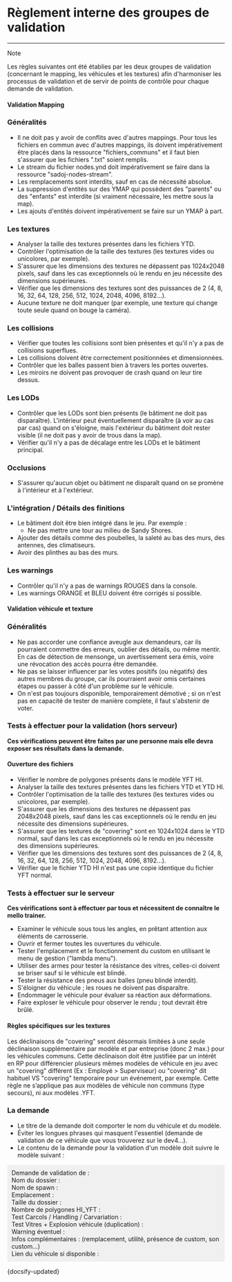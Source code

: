 # Règlement interne des groupes de validation

---

> [!NOTE]
> Les règles suivantes ont été établies par les deux groupes de validation (concernant le mapping, les véhicules et les textures) afin d'harmoniser les processus de validation et de servir de points de contrôle pour chaque demande de validation.

<!-- tabs:start -->

#### **Validation Mapping**

### Généralités

- Il ne doit pas y avoir de conflits avec d'autres mappings. Pour tous les fichiers en commun avec d'autres mappings, ils doivent impérativement être placés dans la ressource "fichiers_communs" et il faut bien s'assurer que les fichiers ".txt" soient remplis.
- Le stream du fichier nodes.ynd doit impérativement se faire dans la ressource "sadoj-nodes-stream".
- Les remplacements sont interdits, sauf en cas de nécessité absolue.
- La suppression d'entités sur des YMAP qui possèdent des "parents" ou des "enfants" est interdite (si vraiment nécessaire, les mettre sous la map).
- Les ajouts d'entités doivent impérativement se faire sur un YMAP à part.

### Les textures

- Analyser la taille des textures présentes dans les fichiers YTD.
- Contrôler l'optimisation de la taille des textures (les textures vides ou unicolores, par exemple).
- S'assurer que les dimensions des textures ne dépassent pas 1024x2048 pixels, sauf dans les cas exceptionnels où le rendu en jeu nécessite des dimensions supérieures.
- Vérifier que les dimensions des textures sont des puissances de 2 (4, 8, 16, 32, 64, 128, 256, 512, 1024, 2048, 4096, 8192...).
- Aucune texture ne doit manquer (par exemple, une texture qui change toute seule quand on bouge la caméra).

### Les collisions

- Vérifier que toutes les collisions sont bien présentes et qu'il n'y a pas de collisions superflues.
- Les collisions doivent être correctement positionnées et dimensionnées.
- Contrôler que les balles passent bien à travers les portes ouvertes.
- Les miroirs ne doivent pas provoquer de crash quand on leur tire dessus.

### Les LODs

- Contrôler que les LODs sont bien présents (le bâtiment ne doit pas disparaître). L'intérieur peut éventuellement disparaître (à voir au cas par cas) quand on s'éloigne, mais l'extérieur du bâtiment doit rester visible (il ne doit pas y avoir de trous dans la map).
- Vérifier qu'il n'y a pas de décalage entre les LODs et le bâtiment principal.

### Occlusions

- S'assurer qu'aucun objet ou bâtiment ne disparaît quand on se promène à l'intérieur et à l'extérieur.

### L'intégration / Détails des finitions

- Le bâtiment doit être bien intégré dans le jeu. Par exemple :
  - Ne pas mettre une tour au milieu de Sandy Shores.
- Ajouter des détails comme des poubelles, la saleté au bas des murs, des antennes, des climatiseurs.
- Avoir des plinthes au bas des murs.

### Les warnings

- Contrôler qu'il n'y a pas de warnings ROUGES dans la console.
- Les warnings ORANGE et BLEU doivent être corrigés si possible.

#### **Validation véhicule et texture**

### Généralités

- Ne pas accorder une confiance aveugle aux demandeurs, car ils pourraient commettre des erreurs, oublier des détails, ou même mentir. En cas de détection de mensonge, un avertissement sera émis, voire une révocation des accès pourra être demandée.
- Ne pas se laisser influencer par les votes positifs (ou négatifs) des autres membres du groupe, car ils pourraient avoir omis certaines étapes ou passer à côté d'un problème sur le véhicule.
- On n'est pas toujours disponible, temporairement démotivé ; si on n'est pas en capacité de tester de manière complète, il faut s'abstenir de voter.

### Tests à effectuer pour la validation (hors serveur)

**Ces vérifications peuvent être faites par une personne mais elle devra exposer ses résultats dans la demande.**

#### Ouverture des fichiers

- Vérifier le nombre de polygones présents dans le modèle YFT HI.
- Analyser la taille des textures présentes dans les fichiers YTD et YTD HI.
- Contrôler l'optimisation de la taille des textures (les textures vides ou unicolores, par exemple).
- S'assurer que les dimensions des textures ne dépassent pas 2048x2048 pixels, sauf dans les cas exceptionnels où le rendu en jeu nécessite des dimensions supérieures.
- S'assurer que les textures de "covering" sont en 1024x1024 dans le YTD normal, sauf dans les cas exceptionnels où le rendu en jeu nécessite des dimensions supérieures.
- Vérifier que les dimensions des textures sont des puissances de 2 (4, 8, 16, 32, 64, 128, 256, 512, 1024, 2048, 4096, 8192...).
- Vérifier que le fichier YTD HI n'est pas une copie identique du fichier YFT normal.

### Tests à effectuer sur le serveur

**Ces vérifications sont à effectuer par tous et nécessitent de connaître le mello trainer.**

- Examiner le véhicule sous tous les angles, en prêtant attention aux éléments de carrosserie.
- Ouvrir et fermer toutes les ouvertures du véhicule.
- Tester l'emplacement et le fonctionnement du custom en utilisant le menu de gestion ("lambda menu").
- Utiliser des armes pour tester la résistance des vitres, celles-ci doivent se briser sauf si le véhicule est blindé.
- Tester la résistance des pneus aux balles (pneu blindé interdit).
- S'éloigner du véhicule ; les roues ne doivent pas disparaître.
- Endommager le véhicule pour évaluer sa réaction aux déformations.
- Faire exploser le véhicule pour observer le rendu ; tout devrait être brûlé.

#### Règles spécifiques sur les textures

Les déclinaisons de "covering" seront désormais limitées à une seule déclinaison supplémentaire par modèle et par entreprise (donc 2 max.) pour les véhicules communs.
Cette déclinaison doit être justifiée par un intérêt en RP pour différencier plusieurs mêmes modèles de véhicule en jeu avec un "covering" différent (Ex : Employé > Superviseur) ou "covering" dit habituel VS "covering" temporaire pour un événement, par exemple.
Cette règle ne s’applique pas aux modèles de véhicule non communs (type secours), ni aux modèles .YFT.

### La demande

- Le titre de la demande doit comporter le nom du véhicule et du modèle.
- Éviter les longues phrases qui masquent l'essentiel (demande de validation de ce véhicule que vous trouverez sur le dev4...).
- Le contenu de la demande pour la validation d'un modèle doit suivre le modèle suivant :

<div style="background-color: #f0f0f0; padding: 10px;">
  Demande de validation de :<br>
  Nom du dossier :<br>
  Nom de spawn :<br>
  Emplacement :<br>
  Taille du dossier :<br>
  Nombre de polygones HI_YFT :<br>
  Test Carcols / Handling / Carvariation :<br>
  Test Vitres + Explosion véhicule (duplication) :<br>
  Warning éventuel :<br>
  Infos complémentaires : (remplacement, utilité, présence de custom, son custom...)<br>
  Lien du véhicule si disponible :<br>
</div>



<!-- tabs:end -->

{docsify-updated}